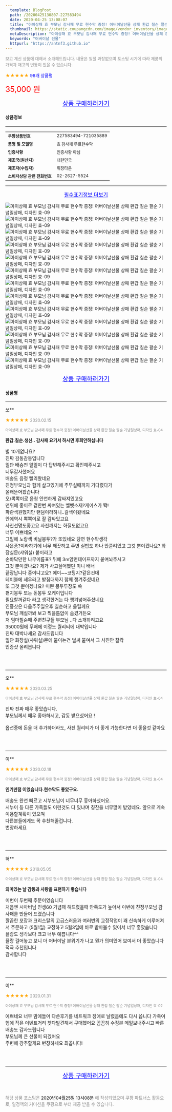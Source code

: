 ```yaml
---
  template: BlogPost
  path: /20200425130807-227583494
  date: 2020-04-25 13:08:07
  title: "아이상패 효 부모님 감사패 무료 현수막 증정! 어버이날선물 상패 환갑 칠순 팔순 기념일상패, 디자인 효-09"
  thumbnail: https://static.coupangcdn.com/image/vendor_inventory/images/2018/12/04/17/3/f8fe7f96-960f-41c7-8c62-bafd4a9e84b9.jpg
  metaDescription: "아이상패 효 부모님 감사패 무료 현수막 증정! 어버이날선물 상패 환갑 칠순 팔순 기념일상패, 디자인 효-09,어버이날 선물"
  keywords: "어버이날 선물"
  httpurl: "https://antnf3.github.io"
---
```

  
<span style="color: #888;font-size:0.8rem">보고 계신 상품에 대해서 소개해드립니다.
내용은 일절 과장없으며 포스팅 시기에 따라 제품의 가격과 재고의 변동이 있을 수 있습니다.</span>
  
<span style="color: orange;">★★★★★</span> <span style="color: blue;font-size: 0.85rem;">98개 상품평</span>

<span style="font-size: 0.9rem"></span> 

<span style="color: red;font-size: 1.5rem;">35,000 원</span>



<p align="center"><a href="http://me2.do/5MPaKBkI" style="font-size: 1.2rem; color: blue;">상품 구매하러가기</a></p>

#### 상품정보

---

|                  |                       |
| ---------------- | --------------------- |
| **<span style="font-size:0.8rem;">쿠팡상품번호</span>** | <span style="font-size:0.8rem;">227583494-721035889</span> |
| **<span style="font-size:0.8rem;">품명 및 모델명</span>**    | <span style="font-size:0.8rem;">효 감사패 무료현수막</span>        |
| **<span style="font-size:0.8rem;">인증사항</span>**    | <span style="font-size:0.8rem;">인증사항 아님</span>        |
| **<span style="font-size:0.8rem;">제조국(원산지)</span>**    | <span style="font-size:0.8rem;">대한민국</span>        |
| **<span style="font-size:0.8rem;">제조자(수입자)</span>**    | <span style="font-size:0.8rem;">휘장타운</span>        |
| **<span style="font-size:0.8rem;">소비자상담 관련 전화번호</span>**    | <span style="font-size:0.8rem;">02-2627-5524</span>        |

---

<p align="center"><a href="http://me2.do/5MPaKBkI" style="font-size: 1rem; color: blue;">필수표기정보 더보기</a></p>

![아이상패 효 부모님 감사패 무료 현수막 증정! 어버이날선물 상패 환갑 칠순 팔순 기념일상패, 디자인 효-09](http://thumbnail7.coupangcdn.com/thumbnails/remote/q89/image/vendor_inventory/images/2019/02/27/15/5/78d31abb-cedf-4928-8e5f-485ecd493c41.jpg)
![아이상패 효 부모님 감사패 무료 현수막 증정! 어버이날선물 상패 환갑 칠순 팔순 기념일상패, 디자인 효-09](http://thumbnail8.coupangcdn.com/thumbnails/remote/q89/image/vendor_inventory/images/2018/12/05/10/7/04af2296-9a56-497b-befb-f5cf5f1c4822.jpg)
![아이상패 효 부모님 감사패 무료 현수막 증정! 어버이날선물 상패 환갑 칠순 팔순 기념일상패, 디자인 효-09](http://thumbnail8.coupangcdn.com/thumbnails/remote/q89/image/vendor_inventory/cd5f/f9c3529ba969062644633805018c5c88f5ffca8fcd71d9a0706cde9ffeee.jpg)
![아이상패 효 부모님 감사패 무료 현수막 증정! 어버이날선물 상패 환갑 칠순 팔순 기념일상패, 디자인 효-09](http://thumbnail10.coupangcdn.com/thumbnails/remote/q89/image/vendor_inventory/fde2/3cbae2ffce84795e5ca5e2d65390dde7180bf1b5f442314aa09b905d908b.jpg)
![아이상패 효 부모님 감사패 무료 현수막 증정! 어버이날선물 상패 환갑 칠순 팔순 기념일상패, 디자인 효-09](http://thumbnail7.coupangcdn.com/thumbnails/remote/q89/image/vendor_inventory/cd80/e1ed805114a3ecad2de915350bfc9a6865e49ff47d0d32bee76f19c903d4.jpg)
![아이상패 효 부모님 감사패 무료 현수막 증정! 어버이날선물 상패 환갑 칠순 팔순 기념일상패, 디자인 효-09](http://thumbnail10.coupangcdn.com/thumbnails/remote/q89/image/vendor_inventory/1785/c38ccfa38fcdde54271e71be421a306157f9963dbde81412a6672586304a.jpg)
![아이상패 효 부모님 감사패 무료 현수막 증정! 어버이날선물 상패 환갑 칠순 팔순 기념일상패, 디자인 효-09](http://thumbnail8.coupangcdn.com/thumbnails/remote/q89/image/vendor_inventory/2498/44e8f06480eff872aa26cdecf24ecaa9753e67ef0bc607720a5c9347d3e5.jpg)
![아이상패 효 부모님 감사패 무료 현수막 증정! 어버이날선물 상패 환갑 칠순 팔순 기념일상패, 디자인 효-09](http://thumbnail10.coupangcdn.com/thumbnails/remote/q89/image/vendor_inventory/43fd/c002c6e4c124593efe11d1c5fb2f891aef590819c9866ddda5e8b462189f.jpg)
![아이상패 효 부모님 감사패 무료 현수막 증정! 어버이날선물 상패 환갑 칠순 팔순 기념일상패, 디자인 효-09](http://thumbnail7.coupangcdn.com/thumbnails/remote/q89/image/vendor_inventory/cb32/49d6ea593459a4e98e01226abdb92de64d04f2b0a236b4601440b0d912da.jpg)
![아이상패 효 부모님 감사패 무료 현수막 증정! 어버이날선물 상패 환갑 칠순 팔순 기념일상패, 디자인 효-09](http://thumbnail10.coupangcdn.com/thumbnails/remote/q89/image/vendor_inventory/3b21/b7c43c708c0d6a6c5e6a7d090d5073c01b7bc30776e75fea9551b91648ef.jpg)
![아이상패 효 부모님 감사패 무료 현수막 증정! 어버이날선물 상패 환갑 칠순 팔순 기념일상패, 디자인 효-09](http://thumbnail8.coupangcdn.com/thumbnails/remote/q89/image/vendor_inventory/4bba/5ec15fc2d71e0aa59863ef960cd4d955bbbff224c857f78346cd04882724.jpg)
![아이상패 효 부모님 감사패 무료 현수막 증정! 어버이날선물 상패 환갑 칠순 팔순 기념일상패, 디자인 효-09](http://thumbnail8.coupangcdn.com/thumbnails/remote/q89/image/vendor_inventory/80f6/231620faee3814776f2a621b8c64d90156cd3a35861f942e0093daff3428.jpg)
![아이상패 효 부모님 감사패 무료 현수막 증정! 어버이날선물 상패 환갑 칠순 팔순 기념일상패, 디자인 효-09](http://thumbnail7.coupangcdn.com/thumbnails/remote/q89/image/vendor_inventory/b040/ba7c776279d909de81dd07d3fbb194dc4fb5935af37429e8596deead7717.jpg)

<p align="center"><a href="http://me2.do/5MPaKBkI" style="font-size: 1.2rem; color: blue;">상품 구매하러가기</a></p>

#### 상품평
  
---
  
쏘**
    
<span style="color: orange;">★★★★★</span> <span style="font-size:0.8rem;color: #888;">2020.02.15</span>
    
<span style="color: #888;font-size:0.7rem">아이상패 효 부모님 감사패 무료 현수막 증정! 어버이날선물 상패 환갑 칠순 팔순 기념일상패, 디자인 효-04</span>
    
<span style="font-size:0.85rem">**환갑.칠순.생신.. 감사패 요기서 하시면 후회안하십니다**</span>
    
<span style="font-size: 0.9rem;">별 10개없나요?<br/>진짜 감동감동입니다<br/>일단 배송전 일일이 다 답변해주시고 확인해주시고<br/>너무감사했어요<br/>배송도 음청 빨리왔네요<br/>친정부모님과 함께 살고있기에 주무실때까지 기다렸다가<br/>몰래뜯어봤습니다<br/>오/뽁뽁이로 음청 안전하게 감싸져있고요<br/>맨위에 종이로 겉한번 싸여있는 벨벳소재?케이스가 똭!<br/>파란색원했지만 랜덤이라하니..갈색이왔네요<br/>안에역시 뽁뽁이로 잘 감싸있고요<br/>사진선명도좋고요 사진깨지는 화질도없고요<br/>너무 이쁘네요 ^^<br/>그밑에 노랑색 비닐봉투?가 또있네요 당연 현수막생각<br/>사은품?이라하기에 너무 깨끗하고 주변 실밥도 하나 안풀려있고 그것 뿐이겠나요? 화장실문(샤워실) 붙이라고 <br/>손바닥만한 나무이름표? 뒤에 3m양면테이프까지 붙여놔주시고<br/>그것 뿐이겠나요? 제가 사고싶어했던 미니 배너<br/>끝장납니다 종이냐고요? 에이~~코팅지?같은건데<br/>테이블에 세우라고 받침대까지 함께 챙겨주셨네요<br/>또 그것 뿐이겠나요? 이쁜 봉투두장도 쏙<br/>편지봉투 또는 돈봉투 오케이입니다<br/>필요할꺼같다 라고 생각한거는 다 챙겨넣어주셨네요<br/>인증샷은 다음주주일오후 칠순하고 올릴께요<br/>부모님 깨실까봐 보고 찍을틈없이 숨겼거든요<br/>저 엄마칠순때 주변친구들 부모님 ..다 소개하려고요<br/>35000원에 무배에 이정도 퀄리티에 대박입니다<br/>진짜 대박나세요 감사드립니다<br/>일단 화장실(샤워실)문에 붙이는건 벌써 붙여서 그 사진만 찰칵<br/>인증샷 올려봅니다</span>
    
<br>
<br>

---
  
오**
    
<span style="color: orange;">★★★★★</span> <span style="font-size:0.8rem;color: #888;">2020.03.25</span>
    
<span style="color: #888;font-size:0.7rem">아이상패 효 부모님 감사패 무료 현수막 증정! 어버이날선물 상패 환갑 칠순 팔순 기념일상패, 디자인 효-04</span>
    

    
<span style="font-size: 0.9rem;">진짜 진짜 매우 좋았습니다. <br/>부모님께서 매우 좋아하시고, 감동 받으셨어요 ! <br/><br/>옵션중에 돈을 더 추가하더라도, 사진 퀄리티가 더 좋게 가능한다면 더 좋을것 같아요</span>
    
<br>
<br>

---
  
이**
    
<span style="color: orange;">★★★★★</span> <span style="font-size:0.8rem;color: #888;">2020.02.18</span>
    
<span style="color: #888;font-size:0.7rem">아이상패 효 부모님 감사패 무료 현수막 증정! 어버이날선물 상패 환갑 칠순 팔순 기념일상패, 디자인 효-04</span>
    
<span style="font-size:0.85rem">**인기만점 이었습니다.현수막도 좋았구요.**</span>
    
<span style="font-size: 0.9rem;">배송도 완전 빠르고 시부모님이 너무너무 좋아하셨어요.<br/>시누이 등 다른 가족들도 이런것도 다 있냐며 칭찬을 너무많이 받았네요. 앞으로 계속 이용할계획이 있으며<br/>다른분들에게도 꼭 추천해줄겁니다.<br/>번창하세요</span>
    
<br>
<br>

---
  
허**
    
<span style="color: orange;">★★★★★</span> <span style="font-size:0.8rem;color: #888;">2019.05.05</span>
    
<span style="color: #888;font-size:0.7rem">아이상패 효 부모님 감사패 무료 현수막 증정! 어버이날선물 상패 환갑 칠순 팔순 기념일상패, 디자인 효-04</span>
    
<span style="font-size:0.85rem">**의미있는 날  감동과 사랑을 표현하기 좋습니다**</span>
    
<span style="font-size: 0.9rem;">이번이 두번째 주문이었습니다<br/>처음엔 시아버님 인생60 기념패  해드렸을때 만족도가 높아서 이번에  친정부모님 감사패를 만들어 드렸습니다<br/>깔끔한  포장과 크리스탈의 고급스러움과  여러번의 교정작업이  꽤 신속하게  이루어져서 주문하고  (5월1일)  교정하고 5월3일에  바로 받아볼수 있어서 너무 좋았습니다<br/>플랑도  생각보다 크고  너무 예쁩니다^^<br/>플랑 걸어놓고 보니 더 어버이날 분위기가 나고 뭔가 의미있어 보여서 더 좋았습니다<br/>적극 추천입니다 <br/>감사합니다</span>
    
<br>
<br>

---
  
이**
    
<span style="color: orange;">★★★★★</span> <span style="font-size:0.8rem;color: #888;">2020.01.31</span>
    
<span style="color: #888;font-size:0.7rem">아이상패 효 부모님 감사패 무료 현수막 증정! 어버이날선물 상패 환갑 칠순 팔순 기념일상패, 디자인 효-02</span>
    

    
<span style="font-size: 0.9rem;">예쁘네요 너무 맘에들어 다쓴후기를 네트워크 장애로 날렸음에도 다시 씁니다 가족여행에 작은 이벤트거리 찾다발견해서 구매했어요 꼼꼼히 수정본 메일보내주시고 빠른배송도 감사드립니다<br/>부모님께 큰 선물이 되겠어요<br/>주변에 강추할게요 번창하세요 최곱니다!</span>
    
<br>
<br>


  
---
  
<p align="center"><a href="http://me2.do/5MPaKBkI" style="font-size: 1.2rem; color: blue;">상품 구매하러가기</a></p>
  
<br>
  
<span style="font-size: 0.85rem; color: #888;">해당 상품 포스팅은 <span style="color: #000;"> 2020년04월25일 13시08분 </span> 에 작성되었으며 쿠팡 파트너스 활동으로, 일정액의 커미션을 쿠팡으로 부터 제공 받을 수 있습니다.</span>